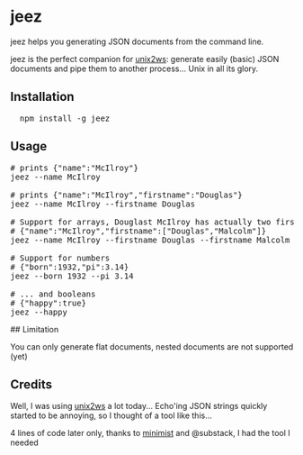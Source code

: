 jeez
====

jeez helps you generating JSON documents from the command line. 

jeez is the perfect companion for [unix2ws]("https://github.com/llambeau/Unix2WS.js"): generate easily (basic) JSON documents and pipe them to another process... Unix in all its glory.

## Installation

<pre>
  npm install -g jeez
</pre>

## Usage

<pre>
# prints {"name":"McIlroy"}
jeez --name McIlroy

# prints {"name":"McIlroy","firstname":"Douglas"}
jeez --name McIlroy --firstname Douglas

# Support for arrays, Douglast McIlroy has actually two firstnames
# {"name":"McIlroy","firstname":["Douglas","Malcolm"]}
jeez --name McIlroy --firstname Douglas --firstname Malcolm

# Support for numbers
# {"born":1932,"pi":3.14}
jeez --born 1932 --pi 3.14

# ... and booleans
# {"happy":true}
jeez --happy
</pre>

## Limitation

You can only generate flat documents, nested documents are not supported (yet)

## Credits

Well, I was using [unix2ws]("https://github.com/llambeau/Unix2WS.js") a lot today... Echo'ing JSON strings quickly started to be annoying, so I thought of a tool like this...

4 lines of code later only, thanks to [minimist](https://github.com/substack/minimist) and @substack, I had the tool I needed